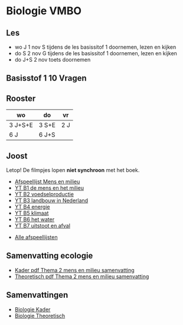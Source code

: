 # Biologie VMBO

## Les

* wo J 1 nov S tijdens de les basissitof 1 doornemen, lezen en kijken
* do S 2 nov G tijdens de les basissitof 1 doornemen, lezen en kijken
* do J+S 2 nov toets doornemen

## Basisstof 1 10 Vragen



## Rooster

|wo|do|vr|
|---|---|---|
|3 J+S+E| 3 S+E | 2 J|
|6 J| 6 J+S||


## Joost
Letop! De filmpjes lopen **niet synchroon** met het boek.

- [Afspeellijst Mens en milieu](https://www.youtube.com/watch?v=_um07B8zs7I&list=PLr1tx9agautFWIvgfVWZ_ctnioQeIzW3G)
- [YT B1 de mens en het milieu](https://youtu.be/_um07B8zs7I?si=Z7zrw6IdZ2MIbilG)
- [YT B2 voedselproductie](https://youtu.be/jZXpL6pd8BQ?si=Lv1MynuQzl29mL4K)
- [YT B3 landbouw in Nederland](https://youtu.be/GXS77aTXgiM?si=bO3NwwlXl2rQNrAS)
- [YT B4 energie](https://youtu.be/rPdPgG0UP6g?si=Agp1jRNd9TRsnJJF)
- [YT B5 klimaat](https://youtu.be/kTGTABBNrHs?si=1_pE-CeijyN231st)
- [YT B6 het water](https://youtu.be/QJPJ0smpDDw?si=z9il4QV6N3rKXkw_)
- [YT B7 uitstoot en afval](https://youtu.be/Pd66Z-ZzhU8?si=eamx3i99u5d98NI_)

<!--
- [Afspeellijst Ecologie](https://youtube.com/playlist?list=PLr1tx9agautHiXZ_Nv5KhEhJMzU9QLfCz&si=t1I8Evy4OUySoWud)
- [YT B1 ivnloeden uit het milieu](https://youtu.be/D709yBBfsEg?si=YpHeKvvN-7t_6kea)
- [YT B2 voedselrelaties](https://youtu.be/CflK9TW9DAU?si=8KvF4uZp37HsNebW)
- [YT B3 kringlopen](https://youtu.be/XEzLrjJsf7c?si=nvYAnIjoHNDWbBdD)
- [YT B4 piramiden](https://youtu.be/US-1D-NMXBI?si=iVu_ULyKbE9K10In)
- [YT B5 populaties](https://youtu.be/Jg30ELmtXXI?si=7_NrfjkL0Zjxigh7)
- [YT B6 aanpassingen bij dieren](https://youtu.be/92iYdmpyugs?si=62_HxPTDH60sa0-x)
- [YT B7 aanpassingen bij planten](https://youtu.be/CssnfSTPnhc?si=fsDXRjbwvMSJvr2k)
-->

* [Alle afspeellijsten](https://www.youtube.com/@BiologiemetJoost/playlists?view=50&sort=dd&shelf_id=9)

## Samenvatting ecologie
- [Kader pdf Thema 2 mens en milieu samenvatting](samenvattingen/k/K_mensenmilieu.pdf)
- [Theoretisch pdf Thema 2 mens en milieu samenvatting](samenvattingen/tl/T_mensenmilieu.pdf)

## Samenvattingen
- [Biologie Kader](samenvattingen/k/SV3K4K.pdf)
- [Biologie Theoretisch](samenvattingen/tl/SV3T4T.pdf)






